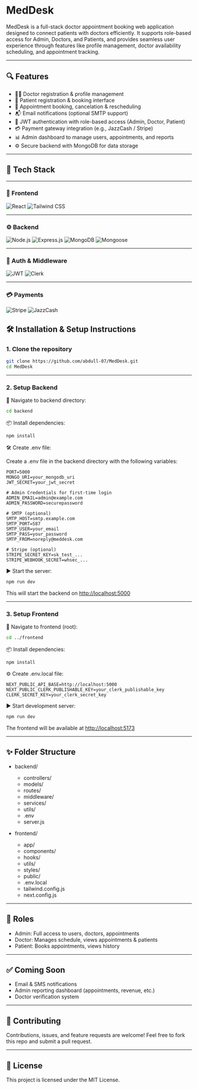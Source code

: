 # MedDesk


MedDesk is a full-stack doctor appointment booking web application designed to connect patients with doctors efficiently. It supports role-based access for Admin, Doctors, and Patients, and provides seamless user experience through features like profile management, doctor availability scheduling, and appointment tracking.

---

## 🔍 Features

* 🧑‍⚕️ Doctor registration & profile management
* 👤 Patient registration & booking interface
* 📅 Appointment booking, cancelation & rescheduling
* 📬 Email notifications (optional SMTP support)
* 🔐 JWT authentication with role-based access (Admin, Doctor, Patient)
* 💳 Payment gateway integration (e.g., JazzCash / Stripe)
* 📊 Admin dashboard to manage users, appointments, and reports
* ⚙️ Secure backend with MongoDB for data storage

---

## 🧰 Tech Stack

---

### 🎨 Frontend

![React](https://img.shields.io/badge/React-20232A?style=for-the-badge&logo=react&logoColor=61DAFB)
![Tailwind CSS](https://img.shields.io/badge/TailwindCSS-38B2AC?style=for-the-badge&logo=tailwind-css&logoColor=white)

---

### ⚙️ Backend

![Node.js](https://img.shields.io/badge/Node.js-339933?style=for-the-badge&logo=node.js&logoColor=white)
![Express.js](https://img.shields.io/badge/Express.js-000000?style=for-the-badge&logo=express&logoColor=white)
![MongoDB](https://img.shields.io/badge/MongoDB-4EA94B?style=for-the-badge&logo=mongodb&logoColor=white)
![Mongoose](https://img.shields.io/badge/Mongoose-880000?style=for-the-badge&logo=mongoose&logoColor=white)

---

### 🔐 Auth & Middleware

![JWT](https://img.shields.io/badge/JWT-000000?style=for-the-badge&logo=JSON%20web%20tokens&logoColor=white)
![Clerk](https://img.shields.io/badge/Clerk-F02E65?style=for-the-badge&logo=clerk&logoColor=white)

---

### 💳 Payments

![Stripe](https://img.shields.io/badge/Stripe-635BFF?style=for-the-badge&logo=stripe&logoColor=white)
![JazzCash](https://img.shields.io/badge/JazzCash-AA1F2D?style=for-the-badge)



## 🛠️ Installation & Setup Instructions

### 1. Clone the repository

```bash
git clone https://github.com/abdull-07/MedDesk.git
cd MedDesk
```

---

### 2. Setup Backend

📁 Navigate to backend directory:

```bash
cd backend
```

📦 Install dependencies:

```bash
npm install
```

🛠️ Create .env file:

Create a .env file in the backend directory with the following variables:

```env
PORT=5000
MONGO_URI=your_mongodb_uri
JWT_SECRET=your_jwt_secret

# Admin Credentials for first-time login
ADMIN_EMAIL=admin@example.com
ADMIN_PASSWORD=securepassword

# SMTP (optional)
SMTP_HOST=smtp.example.com
SMTP_PORT=587
SMTP_USER=your_email
SMTP_PASS=your_password
SMTP_FROM=noreply@meddesk.com

# Stripe (optional)
STRIPE_SECRET_KEY=sk_test_...
STRIPE_WEBHOOK_SECRET=whsec_...
```

▶️ Start the server:

```bash
npm run dev
```

This will start the backend on [http://localhost:5000](http://localhost:5000)

---

### 3. Setup Frontend

📁 Navigate to frontend (root):

```bash
cd ../frontend
```

📦 Install dependencies:

```bash
npm install
```

⚙️ Create .env.local file:

```env
NEXT_PUBLIC_API_BASE=http://localhost:5000
NEXT_PUBLIC_CLERK_PUBLISHABLE_KEY=your_clerk_publishable_key
CLERK_SECRET_KEY=your_clerk_secret_key
```

▶️ Start development server:

```bash
npm run dev
```

The frontend will be available at [http://localhost:5173](http://localhost:3000)

---

## ✨ Folder Structure

* backend/

  * controllers/
  * models/
  * routes/
  * middleware/
  * services/
  * utils/
  * .env
  * server.js
* frontend/

  * app/
  * components/
  * hooks/
  * utils/
  * styles/
  * public/
  * .env.local
  * tailwind.config.js
  * next.config.js

---

## 👥 Roles

* Admin: Full access to users, doctors, appointments
* Doctor: Manages schedule, views appointments & patients
* Patient: Books appointments, views history

---

## ✅ Coming Soon

* Email & SMS notifications
* Admin reporting dashboard (appointments, revenue, etc.)
* Doctor verification system

---

## 🤝 Contributing

Contributions, issues, and feature requests are welcome!
Feel free to fork this repo and submit a pull request.

---

## 📄 License

This project is licensed under the MIT License.
